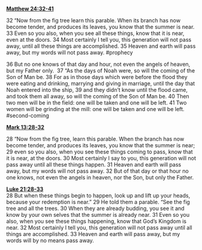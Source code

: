 [**Matthew 24:32-41**](http://harmony.bible/small-group-resources/harmony-bible-map/) 

32 “Now from the fig tree learn this parable. When its branch has now become tender, and produces its leaves, you know that the summer is near. 33 Even so you also, when you see all these things, know that it is near, even at the doors. 34 Most certainly I tell you, this generation will not pass away, until all these things are accomplished. 35 Heaven and earth will pass away, but my words will not pass away. #prophecy 

36 But no one knows of that day and hour, not even the angels of heaven, but my Father only.  37 “As the days of Noah were, so will the coming of the Son of Man be. 38 For as in those days which were before the flood they were eating and drinking, marrying and giving in marriage, until the day that Noah entered into the ship, 39 and they didn’t know until the flood came, and took them all away, so will the coming of the Son of Man be. 40 Then two men will be in the field: one will be taken and one will be left. 41 Two women will be grinding at the mill: one will be taken and one will be left. #second-coming 

**[Mark 13:28-32](http://www.blueletterbible.org/search/preSearch.cfm?Criteria=Mark+13.28-32&t=NIV)** 

28 “Now from the fig tree, learn this parable. When the branch has now become tender, and produces its leaves, you know that the summer is near; 29 even so you also, when you see these things coming to pass, know that it is near, at the doors. 30 Most certainly I say to you, this generation will not pass away until all these things happen. 31 Heaven and earth will pass away, but my words will not pass away. 32 But of that day or that hour no one knows, not even the angels in heaven, nor the Son, but only the Father.

**[Luke 21:28-33](http://www.blueletterbible.org/search/preSearch.cfm?Criteria=Luke+21.28-33&t=NIV)**   
28 But when these things begin to happen, look up and lift up your heads, because your redemption is near.” 29 He told them a parable. “See the fig tree and all the trees. 30 When they are already budding, you see it and know by your own selves that the summer is already near. 31 Even so you also, when you see these things happening, know that God’s Kingdom is near. 32 Most certainly I tell you, this generation will not pass away until all things are accomplished. 33 Heaven and earth will pass away, but my words will by no means pass away.